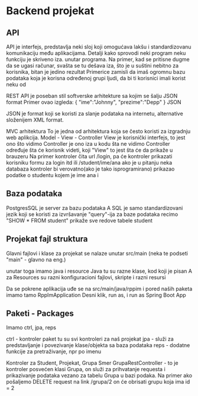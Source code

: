# Backend projekat

## API

API je interfejs, predstavlja neki sloj koji omogućava lakšu i standardizovanu
komunikaciju među aplikacijama. Detalji kako sprovodi neki program neku funkciju 
je skriveno iza. unutar programa. 
Na primer, kad se pritisne dugme da se ugasi računar, svašta se tu dešava iza,
što je u suštini nebitno za korisnika, bitan je jedino rezultat
Primerice zamisli da imaš ogromnu bazu podataka koja je korisna određenoj grupi ljudi, da bi ti korisnici imali korist neku od

REST API je poseban stil softverske arhitekture sa kojim se šalju JSON format
Primer ovao izgleda:
{
	"ime":"Johnny",
	"prezime":"Depp"
}
JSON

JSON je format koji se koristi za slanje podataka na internetu, 
alternative složenijem XML format.


MVC arhitektura
To je jedna od arhitektura koja se često koristi za izgradnju web aplikcija.
Model - View - Controller
View je korisnički interfejs, to jest ono što vidimo
Controller je ono iza u kodu šta ne vidimo
Controller određuje šta će korisnik videti, koji "View" to jest šta će da prikaže u brauzeru
Na primer kontroler čita url /login, pa će kontroler prikazati korisniku 
formu za login itd
ili /student/ime/ana ako je u pitanju neka databaza kontroler bi verovatno(ako
je tako isprogramirano) prikazao podatke o studentu kojem je ime ana
i
## Baza podataka
PostgresSQL je server za bazu podataka
A SQL je samo standardizovani jezik koji se koristi za izvršavanje "query"-ija
za baze podataka
recimo "SHOW * FROM student" prikaže sve redove tabele student

## Projekat fajl struktura
Glavni fajlovi i klase za projekat se nalaze unutar
src/main (neka te podseti "main" - glavno na eng.)

unutar toga imamo java i resource
Java tu su razne klase, kod koji je pisan
A za Resources su razni konfiguracioni fajlovi, skripte i razni resursi


Da se pokrene aplikacija uđe se na src/main/java/rppim 
i pored naših paketa imamo tamo RppImApplication
Desni klik, run as, i run as Spring Boot App

## Paketi - Packages

Imamo ctrl, jpa, reps

ctrl - kontroler paket
tu su svi kontroleri za naš projekat
jpa - služi za predstavljanje i povezivanje klase/objekta sa baza podataka
reps - dodatne funkcije za pretraživanje, npr po imenu

Kontroler za Student, Projekat, Grupa Smer
GrupaRestController - to je kontroler posvećen klasi Grupa, on služi za prihvatanje requesta i prikazivanje podataka vezano za tabelu Grupa u bazi podaka. Na primer ako pošaljemo DELETE request
na link /grupa/2 on će obrisati grupu koja ima id = 2
